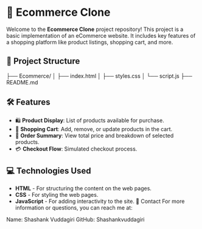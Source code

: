 
# 🛒 Ecommerce Clone

Welcome to the **Ecommerce Clone** project repository! This project is a basic implementation of an eCommerce website. It includes key features of a shopping platform like product listings, shopping cart, and more. 

## 📂 Project Structure

├── Ecommerce/ 
│ ├── index.html 
│ ├── styles.css 
│ └── script.js 
├── README.md

## 🛠️ Features

- 🛍️ **Product Display**: List of products available for purchase.
- 🛒 **Shopping Cart**: Add, remove, or update products in the cart.
- 🧾 **Order Summary**: View total price and breakdown of selected products.
- 💳 **Checkout Flow**: Simulated checkout process.

## 💻 Technologies Used

- **HTML** - For structuring the content on the web pages.
- **CSS** - For styling the web pages.
- **JavaScript** - For adding interactivity to the site.
📧 Contact
For more information or questions, you can reach me at:

Name: Shashank Vuddagiri
GitHub: Shashankvuddagiri






